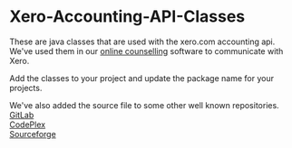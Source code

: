 # Xero-Accounting-API-Classes
These are java classes that are used with the xero.com accounting api.  We've used them in our <a href="https://onlinecounselling.io">online counselling</a> software to communicate with Xero.

Add the classes to your project and update the package name for your projects.

We've also added the source file to some other well known repositories.<br/>
<a href="https://gitlab.com/OnlineCounselling/online-counselling">GitLab</a><br/>
<a href="https://onlinecounselling.codeplex.com/">CodePlex</a><br/>
<a href="https://sourceforge.net/projects/online-counselling/">Sourceforge</a>
